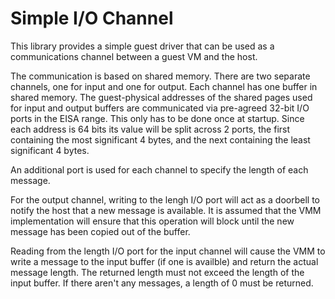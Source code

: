# Simple I/O Channel

This library provides a simple guest driver that can be used as a communications
channel between a guest VM and the host.

The communication is based on shared memory. There are two separate channels,
one for input and one for output. Each channel has one buffer in shared memory.
The guest-physical addresses of the shared pages used for input and output
buffers are communicated via pre-agreed 32-bit I/O ports in the EISA range. This
only has to be done once at startup. Since each address is 64 bits its value
will be split across 2 ports, the first containing the most significant 4 bytes,
and the next containing the least significant 4 bytes.

An additional port is used for each channel to specify the length of each
message.

For the output channel, writing to the lengh I/O port will act as a doorbell to
notify the host that a new message is available. It is assumed that the VMM
implementation will ensure that this operation will block until the new message
has been copied out of the buffer.

Reading from the length I/O port for the input channel will cause the VMM to
write a message to the input buffer (if one is availble) and return the actual
message length. The returned length must not exceed the length of the input
buffer. If there aren't any messages, a length of 0 must be returned.
